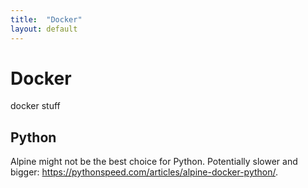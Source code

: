 ```yaml
---
title:  "Docker"
layout: default
---
```

# Docker
docker stuff

## Python
Alpine might not be the best choice for Python. Potentially slower and
bigger: https://pythonspeed.com/articles/alpine-docker-python/.

